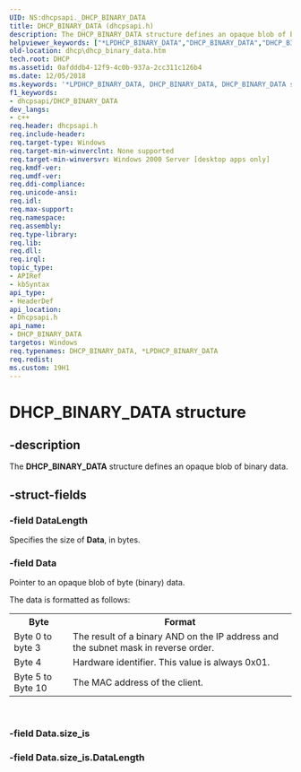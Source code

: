 ```yaml
---
UID: NS:dhcpsapi._DHCP_BINARY_DATA
title: DHCP_BINARY_DATA (dhcpsapi.h)
description: The DHCP_BINARY_DATA structure defines an opaque blob of binary data.
helpviewer_keywords: ["*LPDHCP_BINARY_DATA","DHCP_BINARY_DATA","DHCP_BINARY_DATA structure [DHCP]","DHCP_CLIENT_UID","DHCP_CLIENT_UID structure [DHCP]","LPDHCP_BINARY_DATA","LPDHCP_BINARY_DATA structure pointer [DHCP]","dhcp.dhcp_binary_data","dhcpsapi/DHCP_CLIENT_UID","dhcpsapi/LPDHCP_BINARY_DATA","dhcpsapi/_DHCP_BINARY_DATA"]
old-location: dhcp\dhcp_binary_data.htm
tech.root: DHCP
ms.assetid: 0afdddb4-12f9-4c0b-937a-2cc311c126b4
ms.date: 12/05/2018
ms.keywords: '*LPDHCP_BINARY_DATA, DHCP_BINARY_DATA, DHCP_BINARY_DATA structure [DHCP], DHCP_CLIENT_UID, DHCP_CLIENT_UID structure [DHCP], LPDHCP_BINARY_DATA, LPDHCP_BINARY_DATA structure pointer [DHCP], dhcp.dhcp_binary_data, dhcpsapi/DHCP_CLIENT_UID, dhcpsapi/LPDHCP_BINARY_DATA, dhcpsapi/_DHCP_BINARY_DATA'
f1_keywords:
- dhcpsapi/DHCP_BINARY_DATA
dev_langs:
- c++
req.header: dhcpsapi.h
req.include-header: 
req.target-type: Windows
req.target-min-winverclnt: None supported
req.target-min-winversvr: Windows 2000 Server [desktop apps only]
req.kmdf-ver: 
req.umdf-ver: 
req.ddi-compliance: 
req.unicode-ansi: 
req.idl: 
req.max-support: 
req.namespace: 
req.assembly: 
req.type-library: 
req.lib: 
req.dll: 
req.irql: 
topic_type:
- APIRef
- kbSyntax
api_type:
- HeaderDef
api_location:
- Dhcpsapi.h
api_name:
- DHCP_BINARY_DATA
targetos: Windows
req.typenames: DHCP_BINARY_DATA, *LPDHCP_BINARY_DATA
req.redist: 
ms.custom: 19H1
---
```


# DHCP_BINARY_DATA structure


## -description


The <b>DHCP_BINARY_DATA</b> structure defines an opaque blob of binary data.


## -struct-fields




### -field DataLength

Specifies the size of <b>Data</b>, in bytes.


### -field Data

Pointer to an opaque blob of byte (binary) data.

The data is formatted as follows:

<table>
<tr>
<th>Byte</th>
<th>Format</th>
</tr>
<tr>
<td>Byte 0 to byte 3 </td>
<td>The result of a binary AND on the IP address and the subnet mask in reverse order.</td>
</tr>
<tr>
<td>Byte 4</td>
<td>Hardware identifier. This value is always 0x01.</td>
</tr>
<tr>
<td>Byte 5 to Byte 10 </td>
<td>The MAC address of the client.</td>
</tr>
</table>
 


### -field Data.size_is

 


### -field Data.size_is.DataLength

 



